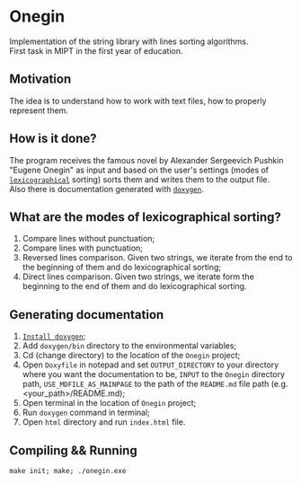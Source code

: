 # Onegin
Implementation of the string library with lines sorting algorithms.  
First task in MIPT in the first year of education.

## Motivation
The idea is to understand how to work with text files, how to properly represent them.

## How is it done?
The program receives the famous novel by Alexander Sergeevich Pushkin "Eugene Onegin" as input and based on the user's settings (modes of [`lexicographical`](https://en.wikipedia.org/wiki/Lexicographic_order) sorting) sorts them and writes them to the output file.  
Also there is documentation generated with [`doxygen`](https://en.wikipedia.org/wiki/Doxygen).

## What are the modes of lexicographical sorting?
1. Compare lines without punctuation;  
2. Compare lines with punctuation;
3. Reversed lines comparison. Given two strings, we iterate from the end to the beginning of them and do lexicographical sorting;
4. Direct lines comparison. Given two strings, we iterate form the beginning to the end of them and do lexicographical sorting.

## Generating documentation
1. [`Install doxygen`](https://www.doxygen.nl/download.html);
2. Add `doxygen/bin` directory to the environmental variables;
3. Cd (change directory) to the location of the `Onegin` project;
4. Open `Doxyfile` in notepad and set `OUTPUT_DIRECTORY` to your directory where you want the documentation to be, `INPUT` to the `Onegin` directory path, `USE_MDFILE_AS_MAINPAGE` to the path of the `README.md` file path (e.g. <your_path>/README.md);
5. Open terminal in the location of `Onegin` project;
6. Run `doxygen` command in terminal;
7. Open `html` directory and run `index.html` file.

## Compiling && Running
```
make init; make; ./onegin.exe
```

